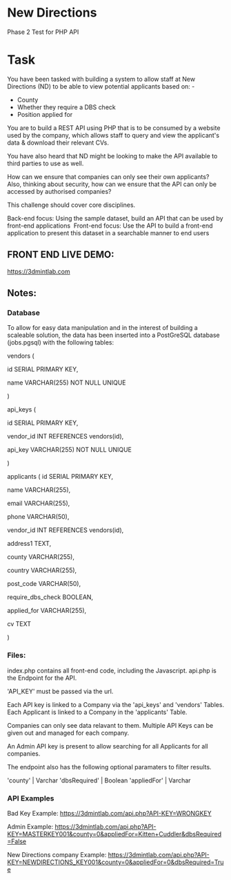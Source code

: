 # New Directions
Phase 2 Test for PHP API

# Task
You have been tasked with building a system to allow staff at New Directions (ND) to be able to view potential applicants based on: - 
 - County 
 - Whether they require a DBS check 
 - Position applied for 

You are to build a REST API using PHP that is to be consumed by a website used by the company, which allows staff to query and view the applicant's data & download their relevant CVs.  

You have also heard that ND might be looking to make the API available to third parties to use as well. 

How can we ensure that companies can only see their own applicants? Also, thinking about security, how can we ensure that the API can only be accessed by authorised companies? 

This challenge should cover core disciplines. 

Back-end focus: Using the sample dataset, build an API that can be used by front-end applications 
Front-end focus: Use the API to build a front-end application to present this dataset in a searchable manner to end users 

## FRONT END LIVE DEMO: 
https://3dmintlab.com

## Notes:

### Database
To allow for easy data manipulation and in the interest of building a scaleable solution, the data has been inserted into a PostGreSQL database (jobs.pgsql) with the following tables:

vendors (

 id SERIAL PRIMARY KEY,
 
 name VARCHAR(255) NOT NULL UNIQUE
 
)

api_keys (

 id SERIAL PRIMARY KEY,
 
 vendor_id INT REFERENCES vendors(id),
 
 api_key VARCHAR(255) NOT NULL UNIQUE
 
)

applicants (
 id SERIAL PRIMARY KEY,
 
 name VARCHAR(255),
 
 email VARCHAR(255),
 
 phone VARCHAR(50),
 
 vendor_id INT REFERENCES vendors(id),
 
 address1 TEXT,
 
 county VARCHAR(255),
 
 country VARCHAR(255),
 
 post_code VARCHAR(50),
 
 require_dbs_check BOOLEAN,
 
 applied_for VARCHAR(255),
 
 cv TEXT
 
)

### Files:
index.php contains all front-end code, including the Javascript.
api.php is the Endpoint for the API.

'API_KEY' must be passed via the url. 

Each API key is linked to a Company via the 'api_keys' and 'vendors' Tables. 
Each Applicant is linked to a Company in the 'applicants' Table.

Companies can only see data relavant to them.
Multiple API Keys can be given out and managed for each company.

An Admin API key is present to allow searching for all Applicants for all companies.

The endpoint also has the following optional paramaters to filter results.

'county' | Varchar
'dbsRequired' | Boolean
'appliedFor' | Varchar

### API Examples
Bad Key Example: https://3dmintlab.com/api.php?API-KEY=WRONGKEY

Admin Example: https://3dmintlab.com/api.php?API-KEY=MASTERKEY001&county=0&appliedFor=Kitten+Cuddler&dbsRequired=False

New Directions company Example: https://3dmintlab.com/api.php?API-KEY=NEWDIRECTIONS_KEY001&county=0&appliedFor=0&dbsRequired=True

